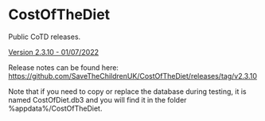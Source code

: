 # CostOfTheDiet

Public CoTD releases.

[Version 2.3.10 - 01/07/2022](https://github.com/SaveTheChildrenUK/CostOfTheDiet/releases/download/v2.3.10/Cost-of-The-Diet-Setup-2.3.10.exe)

Release notes can be found here: https://github.com/SaveTheChildrenUK/CostOfTheDiet/releases/tag/v2.3.10

Note that if you need to copy or replace the database during testing, it is named CostOfDiet.db3 and you will find it in the folder %appdata%/CostOfTheDiet. 

